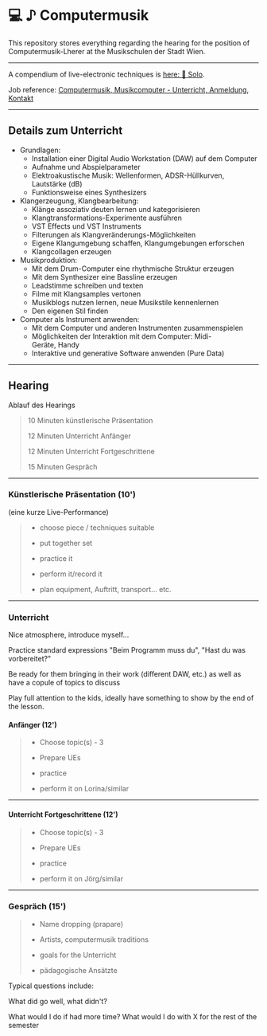 # 💻 ♪ Computermusik

This repository stores everything regarding the hearing for the position of Computermusik-Lherer at the Musikschulen der Stadt Wien.

---

A compendium of live-electronic techniques is [here: 🧠 Solo](https://bitbucket.org/artachoscores/solo).

Job reference:
[Computermusik, Musikcomputer - Unterricht, Anmeldung, Kontakt](https://www.wien.gv.at/bildung/schulen/musikschule/unterrichtsfaecher/computermusik/index.html)

---

## Details zum Unterricht

- Grundlagen:
  - Installation einer Digital Audio Workstation (DAW) auf dem Computer
  - Aufnahme und Abspielparameter
  - Elektroakustische Musik: Wellenformen, ADSR-Hüllkurven, Lautstärke (dB)
  - Funktionsweise eines Synthesizers
- Klangerzeugung, Klangbearbeitung:
  - Klänge assoziativ deuten lernen und kategorisieren
  - Klangtransformations-Experimente ausführen
  - VST Effects und VST Instruments
  - Filterungen als Klangveränderungs-Möglichkeiten
  - Eigene Klangumgebung schaffen, Klangumgebungen erforschen
  - Klangcollagen erzeugen
- Musikproduktion:
  - Mit dem Drum-Computer eine rhythmische Struktur erzeugen
  - Mit dem Synthesizer eine Bassline erzeugen
  - Leadstimme schreiben und texten
  - Filme mit Klangsamples vertonen
  - Musikblogs nutzen lernen, neue Musikstile kennenlernen
  - Den eigenen Stil finden
- Computer als Instrument anwenden:
  - Mit dem Computer und anderen Instrumenten zusammenspielen
  - Möglichkeiten der Interaktion mit dem Computer: Midi-Geräte, Handy
  - Interaktive und generative Software anwenden (Pure Data)

---

## Hearing

Ablauf des Hearings

> 10 Minuten künstlerische Präsentation
> 
> 12 Minuten Unterricht Anfänger
> 
> 12 Minuten Unterricht Fortgeschrittene
> 
> 15 Minuten Gespräch

---

### Künstlerische Präsentation (10')

(eine kurze Live-Performance)

> - choose piece / techniques suitable
> 
> - put together set
> 
> - practice it
> 
> - perform it/record it
> 
> - plan equipment, Auftritt, transport... etc.

---

### Unterricht

Nice atmosphere, introduce myself...

Practice standard expressions "Beim Programm muss du",  "Hast du was vorbereitet?"

Be ready for them bringing in their work (different DAW, etc.) as well as have a copule of topics to discuss

Play full attention to the kids, ideally have something to show by the end of the lesson.

#### Anfänger (12')

> - Choose topic(s) - 3
> 
> - Prepare UEs
> 
> - practice
> 
> - perform it on Lorina/similar

---

#### Unterricht Fortgeschrittene (12')

> - Choose topic(s) - 3
> 
> - Prepare UEs
> 
> - practice
> 
> - perform it on Jörg/similar

---

### Gespräch (15')

> - Name dropping (prapare)
> 
> - Artists, computermusik traditions
> 
> - goals for the Unterricht
> 
> - pädagogische Ansätzte

Typical questions include:

What did go well, what didn't?

What would I do if had more time?
What would I do with X for the rest of the semester